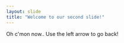 ```yaml
---
layout: slide
title: "Welcome to our second slide!"
---
```

Oh c'mon now..
Use the left arrow to go back!
